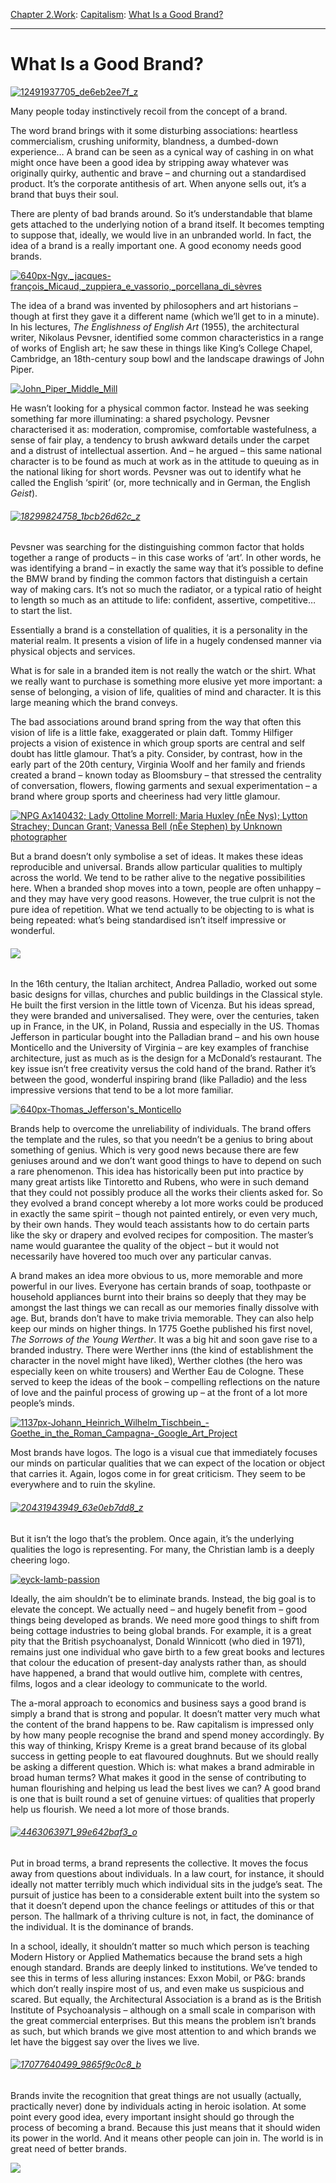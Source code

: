 [Chapter 2.Work](https://www.theschooloflife.com/thebookoflife/category/work/): [Capitalism](https://www.theschooloflife.com/thebookoflife/category/work/capitalism/): [What Is a Good Brand?](https://www.theschooloflife.com/thebookoflife/what-is-a-good-brand/)

* * *

# What Is a Good Brand?

[![12491937705_de6eb2ee7f_z](https://www.theschooloflife.com/thebookoflife/wp-content/uploads/2015/02/12491937705_de6eb2ee7f_z.jpg)](http://www.thebookoflife.org/wp-content/uploads/2015/02/12491937705_de6eb2ee7f_z.jpg)

Many people today instinctively recoil from the concept of a brand.

The word brand brings with it some disturbing associations: heartless commercialism, crushing uniformity, blandness, a dumbed-down experience… A brand can be seen as a cynical way of cashing in on what might once have been a good idea by stripping away whatever was originally quirky, authentic and brave – and churning out a standardised product. It’s the corporate antithesis of art. When anyone sells out, it’s a brand that buys their soul.

There are plenty of bad brands around. So it’s understandable that blame gets attached to the underlying notion of a brand itself. It becomes tempting to suppose that, ideally, we would live in an unbranded world. In fact, the idea of a brand is a really important one. A good economy needs good brands.

[![640px-Ngv,_jacques-françois_Micaud,_zuppiera_e_vassorio,_porcellana_di_sèvres](https://www.theschooloflife.com/thebookoflife/wp-content/uploads/2015/02/640px-Ngv_jacques-fran%C3%A7ois_Micaud_zuppiera_e_vassorio_porcellana_di_s%C3%A8vres.jpeg)](http://www.thebookoflife.org/wp-content/uploads/2015/02/640px-Ngv_jacques-fran%C3%A7ois_Micaud_zuppiera_e_vassorio_porcellana_di_s%C3%A8vres.jpeg)

The idea of a brand was invented by philosophers and art historians – though at first they gave it a different name (which we’ll get to in a minute). In his lectures, _The Englishness of English Art_ (1955), the architectural writer, Nikolaus&nbsp;Pevsner, identified some common characteristics in a range of works of English art; he saw these in things like King’s College Chapel, Cambridge, an 18th-century soup bowl and the landscape drawings of John Piper.

[![John_Piper_Middle_Mill](https://www.theschooloflife.com/thebookoflife/wp-content/uploads/2015/02/John_Piper_Middle_Mill.jpg)](http://www.thebookoflife.org/wp-content/uploads/2015/02/John_Piper_Middle_Mill.jpg)

He wasn’t looking for a physical common factor. Instead he was seeking something far more illuminating: a shared psychology. Pevsner characterised it as: moderation, compromise, comfortable wastefulness, a sense of fair play, a tendency to brush awkward details under the carpet and a distrust of intellectual assertion. And – he argued – this same national character is to be found as much at work as in the attitude to queuing as in the national liking for short words. Pevsner was out to identify what he called the English ‘spirit’ (or, more technically and in German, the English _Geist_).

###### [![18299824758_1bcb26d62c_z](https://www.theschooloflife.com/thebookoflife/wp-content/uploads/2015/02/18299824758_1bcb26d62c_z.jpg)](http://www.thebookoflife.org/wp-content/uploads/2015/02/18299824758_1bcb26d62c_z.jpg)

Pevsner was searching for the distinguishing common factor that holds together a range of products – in this case works of ‘art’. In other words, he was identifying a brand – in exactly the same way that it’s possible to define the BMW brand by finding the common factors that distinguish a certain way of making cars. It’s not so much the radiator, or a typical ratio of height to length so much as an attitude to life: confident, assertive, competitive… to start the list.

Essentially a brand is a constellation of qualities, it is a personality in the material realm. It presents a vision of life in a hugely condensed manner via physical objects and services.

What is for sale in a branded item is not really the watch or the shirt. What we really want to purchase is something more elusive yet more important: a sense of belonging, a vision of life, qualities of mind and character. It is this large meaning which the brand conveys.

The bad associations around brand spring from the way that often this vision of life is a little fake, exaggerated or plain daft. Tommy Hilfiger projects a vision of existence in which group sports are central and self doubt has little glamour. That’s a pity. Consider, by contrast, how in the early part of the 20th century, Virginia Woolf and her family and friends created a brand – known today as Bloomsbury – that stressed the centrality of conversation, flowers, flowing garments and sexual experimentation – a brand where group sports and cheeriness had very little glamour.

[![NPG Ax140432; Lady Ottoline Morrell; Maria Huxley (nÈe Nys); Lytton Strachey; Duncan Grant; Vanessa Bell (nÈe Stephen) by Unknown photographer](https://www.theschooloflife.com/thebookoflife/wp-content/uploads/2015/02/SomeBloomsburymembers.jpg)](http://www.thebookoflife.org/wp-content/uploads/2015/02/SomeBloomsburymembers.jpg)

But a brand doesn’t only symbolise a set of ideas. It makes these ideas reproducible and universal. Brands allow particular qualities to multiply across the world. We tend to be rather alive to the negative possibilities here. When a branded shop moves into a town, people are often unhappy – and they may have very good reasons. However, the true culprit is not the pure idea of repetition. What we tend actually to be objecting to is what is being repeated: what’s being standardised isn’t itself impressive or wonderful.

###### ![](https://www.theschooloflife.com/thebookoflife/wp-content/uploads/2015/02/15256566321_5d568dcd7b_z.jpg)

In the 16th century, the Italian architect, Andrea Palladio, worked out some basic designs for villas, churches and public buildings in the Classical style. He built the first version in the little town of Vicenza. But his ideas spread, they were branded and universalised. They were, over the centuries, taken up in France, in the UK, in Poland, Russia and especially in the US. Thomas Jefferson in particular bought into the Palladian brand – and his own house Monticello and the University of Virginia – are key examples of franchise architecture, just as much as is the design for a McDonald’s restaurant. The key issue isn’t free creativity versus the cold hand of the brand. Rather it’s between the good, wonderful inspiring brand (like Palladio) and the less impressive versions that tend to be a lot more familiar.

[![640px-Thomas_Jefferson's_Monticello](https://www.theschooloflife.com/thebookoflife/wp-content/uploads/2015/02/640px-Thomas_Jeffersons_Monticello.jpeg)](http://www.thebookoflife.org/wp-content/uploads/2015/02/640px-Thomas_Jeffersons_Monticello.jpeg)

Brands help to overcome the unreliability of individuals. The brand offers the template and the rules, so that you needn’t be a genius to bring about something of genius. Which is very good news because there are few geniuses around and we don’t want good things to have to depend on such a rare phenomenon. This idea has historically been put into practice&nbsp;by many great artists like Tintoretto and Rubens, who were in such demand that they could not possibly produce all the works their clients asked for. So they evolved a brand concept whereby a lot more works could be produced in exactly the same spirit – though not painted entirely, or even very much, by their own hands. They would teach assistants how to do certain parts like the sky or drapery and evolved recipes for composition. The master’s name would guarantee the quality of the object – but it would not necessarily have hovered too much over any particular canvas.

A brand makes an idea more obvious to us, more memorable and more powerful in our lives. Everyone has certain brands of soap, toothpaste or household appliances burnt into their brains so deeply that they may be amongst the last things we can recall as our memories finally dissolve with age. But, brands don’t have to make trivia memorable. They can also help keep our minds on higher things. In 1775 Goethe published his first novel, _The Sorrows of the Young Werther_. It was a big hit and soon gave rise to a branded industry. There were Werther inns (the kind of establishment the character in the novel might have liked), Werther clothes (the hero was especially keen on white trousers) and Werther Eau de Cologne. These served to keep the ideas of the book – compelling reflections on the nature of love and the painful process of growing up – at the front of a lot more people’s minds.

[![1137px-Johann_Heinrich_Wilhelm_Tischbein_-_Goethe_in_the_Roman_Campagna_-_Google_Art_Project](https://www.theschooloflife.com/thebookoflife/wp-content/uploads/2015/02/1137px-Johann_Heinrich_Wilhelm_Tischbein_-_Goethe_in_the_Roman_Campagna_-_Google_Art_Project.jpg)](http://www.thebookoflife.org/wp-content/uploads/2015/02/1137px-Johann_Heinrich_Wilhelm_Tischbein_-_Goethe_in_the_Roman_Campagna_-_Google_Art_Project.jpg)

Most brands have logos. The logo is a visual cue that immediately focuses our minds on particular qualities that we can expect of the location or object that carries it. Again, logos come in for great criticism. They seem to be everywhere and to ruin the skyline.

###### [![20431943949_63e0eb7dd8_z](https://www.theschooloflife.com/thebookoflife/wp-content/uploads/2015/02/20431943949_63e0eb7dd8_z.jpg)](http://www.thebookoflife.org/wp-content/uploads/2015/02/20431943949_63e0eb7dd8_z.jpg)

But it isn’t the logo that’s the problem. Once again, it’s the underlying qualities the logo is representing. For many, the Christian lamb is a deeply cheering logo.

[![eyck-lamb-passion](https://www.theschooloflife.com/thebookoflife/wp-content/uploads/2015/02/eyck-lamb-passion.jpg)](http://www.thebookoflife.org/wp-content/uploads/2015/02/eyck-lamb-passion.jpg)

Ideally,&nbsp;the aim shouldn’t be to eliminate brands. Instead, the big goal is to elevate the concept. We actually need – and hugely benefit from – good things being developed as brands. We need more good things to shift from being cottage industries to being global brands. For example, it is a great pity that the British psychoanalyst, Donald Winnicott (who died in 1971), remains just one individual who gave birth to a few great books and lectures that colour the education of present-day analysts rather than, as should have happened, a brand that would outlive him, complete with centres, films, logos and a clear ideology to communicate to the world.

The a-moral approach to economics and business says a good brand is simply a brand that is strong and popular. It doesn’t matter very much what the content of the brand happens to be. Raw capitalism is impressed only by how many people recognise the brand and spend money accordingly. By this way of thinking, Krispy Kreme is a great brand because of its global success in getting people to eat flavoured doughnuts. But we should really be asking a different question. Which is: what makes a brand admirable in broad human terms? What makes it good in the sense of contributing to human flourishing and helping us lead the best lives we can? A good brand is one that is built round a set of genuine virtues: of qualities that properly help us flourish. We need a lot more of those brands.

###### [![4463063971_99e642baf3_o](https://www.theschooloflife.com/thebookoflife/wp-content/uploads/2015/02/4463063971_99e642baf3_o.jpg)](http://www.thebookoflife.org/wp-content/uploads/2015/02/4463063971_99e642baf3_o.jpg)

Put in broad terms, a brand represents the collective. It moves the focus away from questions about individuals. In a law court, for instance, it should ideally not matter terribly much which individual sits in the judge’s seat. The pursuit of justice has been to a considerable extent built into the system so that it doesn’t depend upon the chance feelings or attitudes of this or that person. The hallmark of a thriving culture is not, in fact, the dominance of the individual. It is the dominance of brands.

In a school, ideally, it shouldn’t matter so much which person is teaching Modern History or Applied Mathematics because the brand sets a high enough standard. Brands are deeply linked to institutions. We’ve tended to see this in terms of less alluring instances: Exxon Mobil, or P&G: brands which don’t really inspire most of us, and even make us suspicious and scared. But equally, the Architectural Association is a brand as is the British Institute of Psychoanalysis – although on a small scale in comparison with the great commercial enterprises. But this means the problem isn’t brands as such, but which brands we give most attention to and which brands we let have the biggest say over the lives we live.

###### [![17077640499_9865f9c0c8_b](https://www.theschooloflife.com/thebookoflife/wp-content/uploads/2015/02/17077640499_9865f9c0c8_b.jpg)](http://www.thebookoflife.org/wp-content/uploads/2015/02/17077640499_9865f9c0c8_b.jpg)

Brands invite the recognition that great things are not usually (actually, practically never) done by individuals acting in heroic isolation. At some point every good idea, every important insight should go through the process of becoming a brand. Because this just means that it should widen its power in the world. And it means other people can join in. The world is in great need of better brands.

[![](https://img.youtube.com/vi/Ez0Z8QjzB0U/0.jpg)](https://www.youtube.com/embed/Ez0Z8QjzB0U '')
